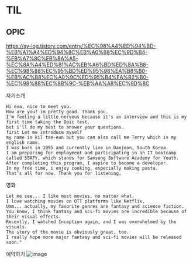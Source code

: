 # TIL
## OPIC

https://sy-log.tistory.com/entry/%EC%98%A4%ED%94%BD-%EB%A1%A4%ED%94%8C%EB%A0%88%EC%9D%B4-%EB%A7%8C%EB%8A%A5-%EC%8A%A4%ED%81%AC%EB%A6%BD%ED%8A%B8-%EC%98%88%EC%95%BD%ED%95%98%EA%B8%B0-%EB%AC%B8%EC%A0%9C%ED%95%B4%EA%B2%B0-%EC%98%88%EC%8B%9C-%EB%AA%A8%EC%9D%8C

자기소개
```
Hi eva, nice to meet you.
How are you? im pretty good. Thank you.
I'm feeling a little nervous because it's an interview and this is my first time taking the Opic test.
but i'll do my best to answer your questions.
first Let me introduce myself
my name is kil tae-eun but you can also call me Terry which is my english name.
I was born in 1995 and currently live in Daejeon, South Korea.
I am preparing for employment and participating in an IT bootcamp called SSAFY, which stands for Samsung Software Academy for Youth.
After completing this program, I aspire to become a developer.
In my free time, i enjoy cooking, especially making pasta.
That’s all for now. Thank you for listening.
```

영화
```
Let me see... I like most movies, no matter what.
I love watching movies on OTT platforms like Netflix.
Umm... actually, my favorite genres are fantasy and science fiction.
You know, I think fantasy and sci-fi movies are incredible because of their visual effects.
Recently, I watched Inception again, and I was overwhelmed by the visuals.
The story of the movie is obviously great, too.
I really hope more major fantasy and sci-fi movies will be released soon."
```


예약하기
![image](https://github.com/user-attachments/assets/42fdc816-bfcb-4a0d-9a70-7f58942a01ce)
